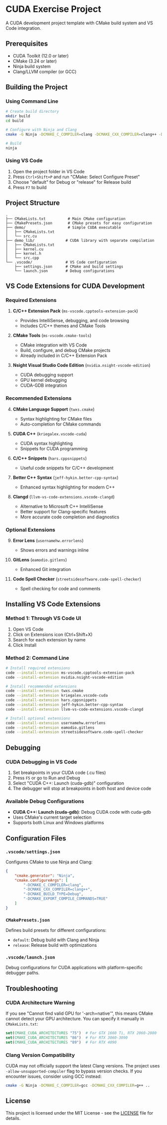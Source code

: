 # CUDA Exercise Project

A CUDA development project template with CMake build system and VS Code integration.

## Prerequisites

- CUDA Toolkit (12.0 or later)
- CMake (3.24 or later)
- Ninja build system
- Clang/LLVM compiler (or GCC)

## Building the Project

### Using Command Line

```bash
# Create build directory
mkdir build
cd build

# Configure with Ninja and Clang
cmake -G Ninja -DCMAKE_C_COMPILER=clang -DCMAKE_CXX_COMPILER=clang++ -DCMAKE_BUILD_TYPE=Debug ..

# Build
ninja
```

### Using VS Code

1. Open the project folder in VS Code
2. Press `Ctrl+Shift+P` and run "CMake: Select Configure Preset"
3. Choose "default" for Debug or "release" for Release build
4. Press `F7` to build

## Project Structure

```
.
├── CMakeLists.txt          # Main CMake configuration
├── CMakePresets.json       # CMake presets for easy configuration
├── demo/                   # Simple CUDA executable
│   ├── CMakeLists.txt
│   └── src.cu
├── demo_lib/              # CUDA library with separate compilation
│   ├── CMakeLists.txt
│   ├── kernel.cu
│   ├── kernel.h
│   └── src.cpp
└── .vscode/               # VS Code configuration
    ├── settings.json      # CMake and build settings
    └── launch.json        # Debug configurations
```

## VS Code Extensions for CUDA Development

### Required Extensions

1. **C/C++ Extension Pack** (`ms-vscode.cpptools-extension-pack`)
   - Provides IntelliSense, debugging, and code browsing
   - Includes C/C++ themes and CMake Tools

2. **CMake Tools** (`ms-vscode.cmake-tools`)
   - CMake integration with VS Code
   - Build, configure, and debug CMake projects
   - Already included in C/C++ Extension Pack

3. **Nsight Visual Studio Code Edition** (`nvidia.nsight-vscode-edition`)
   - CUDA debugging support
   - GPU kernel debugging
   - CUDA-GDB integration

### Recommended Extensions

4. **CMake Language Support** (`twxs.cmake`)
   - Syntax highlighting for CMake files
   - Auto-completion for CMake commands

5. **CUDA C++** (`kriegalex.vscode-cuda`)
   - CUDA syntax highlighting
   - Snippets for CUDA programming

6. **C/C++ Snippets** (`hars.cppsnippets`)
   - Useful code snippets for C/C++ development

7. **Better C++ Syntax** (`jeff-hykin.better-cpp-syntax`)
   - Enhanced syntax highlighting for modern C++

8. **Clangd** (`llvm-vs-code-extensions.vscode-clangd`)
   - Alternative to Microsoft C++ IntelliSense
   - Better support for Clang-specific features
   - More accurate code completion and diagnostics

### Optional Extensions

9. **Error Lens** (`usernamehw.errorlens`)
   - Shows errors and warnings inline

10. **GitLens** (`eamodio.gitlens`)
    - Enhanced Git integration

11. **Code Spell Checker** (`streetsidesoftware.code-spell-checker`)
    - Spell checking for code and comments

## Installing VS Code Extensions

### Method 1: Through VS Code UI
1. Open VS Code
2. Click on Extensions icon (Ctrl+Shift+X)
3. Search for each extension by name
4. Click Install

### Method 2: Command Line
```bash
# Install required extensions
code --install-extension ms-vscode.cpptools-extension-pack
code --install-extension nvidia.nsight-vscode-edition

# Install recommended extensions
code --install-extension twxs.cmake
code --install-extension kriegalex.vscode-cuda
code --install-extension hars.cppsnippets
code --install-extension jeff-hykin.better-cpp-syntax
code --install-extension llvm-vs-code-extensions.vscode-clangd

# Install optional extensions
code --install-extension usernamehw.errorlens
code --install-extension eamodio.gitlens
code --install-extension streetsidesoftware.code-spell-checker
```

## Debugging

### CUDA Debugging in VS Code

1. Set breakpoints in your CUDA code (.cu files)
2. Press `F5` or go to Run and Debug
3. Select "CUDA C++: Launch (cuda-gdb)" configuration
4. The debugger will stop at breakpoints in both host and device code

### Available Debug Configurations

- **CUDA C++: Launch (cuda-gdb)**: Debug CUDA code with cuda-gdb
- Uses CMake's current target selection
- Supports both Linux and Windows platforms

## Configuration Files

### `.vscode/settings.json`
Configures CMake to use Ninja and Clang:
```json
{
    "cmake.generator": "Ninja",
    "cmake.configureArgs": [
        "-DCMAKE_C_COMPILER=clang",
        "-DCMAKE_CXX_COMPILER=clang++",
        "-DCMAKE_BUILD_TYPE=Debug",
        "-DCMAKE_EXPORT_COMPILE_COMMANDS=TRUE"
    ]
}
```

### `CMakePresets.json`
Defines build presets for different configurations:
- `default`: Debug build with Clang and Ninja
- `release`: Release build with optimizations

### `.vscode/launch.json`
Debug configurations for CUDA applications with platform-specific debugger paths.

## Troubleshooting

### CUDA Architecture Warning
If you see "Cannot find valid GPU for '-arch=native'", this means CMake cannot detect your GPU architecture. You can specify it manually in `CMakeLists.txt`:
```cmake
set(CMAKE_CUDA_ARCHITECTURES "75")  # For GTX 1660 Ti, RTX 2060-2080
set(CMAKE_CUDA_ARCHITECTURES "86")  # For RTX 3060-3090
set(CMAKE_CUDA_ARCHITECTURES "89")  # For RTX 4090
```

### Clang Version Compatibility
CUDA may not officially support the latest Clang versions. The project uses `-allow-unsupported-compiler` flag to bypass version checks. If you encounter issues, consider using GCC instead:
```bash
cmake -G Ninja -DCMAKE_C_COMPILER=gcc -DCMAKE_CXX_COMPILER=g++ ..
```

## License

This project is licensed under the MIT License - see the [LICENSE](LICENSE) file for details.